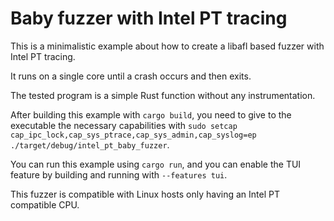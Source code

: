 # Baby fuzzer with Intel PT tracing

This is a minimalistic example about how to create a libafl based fuzzer with Intel PT tracing.

It runs on a single core until a crash occurs and then exits.

The tested program is a simple Rust function without any instrumentation.

After building this example with `cargo build`, you need to give to the executable the necessary capabilities with 
`sudo setcap cap_ipc_lock,cap_sys_ptrace,cap_sys_admin,cap_syslog=ep ./target/debug/intel_pt_baby_fuzzer`.

You can run this example using `cargo run`, and you can enable the TUI feature by building and running with 
`--features tui`.

This fuzzer is compatible with Linux hosts only having an Intel PT compatible CPU.
